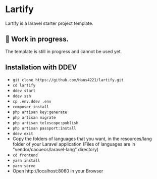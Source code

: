 # Lartify
Lartify is a laravel starter project template.

## 🚧 Work in progress.
The template is still in progress and cannot be used yet.

## Installation with DDEV
* `git clone https://github.com/Hans4221/lartify.git`
* `cd lartify`
* `ddev start`
* `ddev ssh`
* `cp .env.ddev .env`
* `composer install`
* `php artisan key:generate`
* `php artisan migrate`
* `php artisan telescope:publish`
* `php artisan passport:install`
* `ddev exit`
* Copy the folders of languages that you want, in the resources/lang folder of your Laravel application (Files of languages are in "vendor/caouecs/laravel-lang" directory)
* `cd frontend`
* `yarn install`
* `yarn serve`
* Open http://localhost:8080 in your Browser
